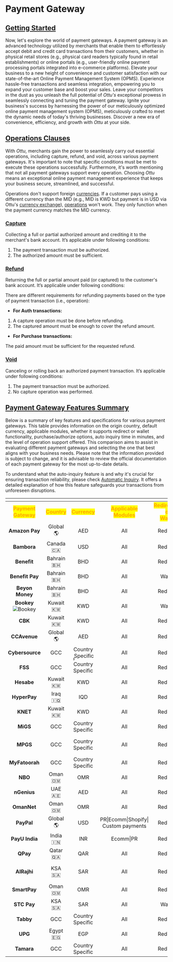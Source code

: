 # Payment Gateway

## [Getting Started](payment-gateway.md#getting-started)

Now, let's explore the world of payment gateways. A payment gateway is an advanced technology utilized by merchants that enable them to effortlessly accept debit and credit card transactions from their customers, whether in physical retail stores (e.g., physical card readers typically found in retail establishments) or online portals (e.g., user-friendly online payment processing portals integrated into e-commerce platforms). Elevate your business to a new height of convenience and customer satisfaction with our state-of-the-art Online Payment Management System (OPMS). Experience hassle-free transactions and seamless integration, empowering you to expand your customer base and boost your sales. Leave your competitors in the dust as you unleash the full potential of _Ottu's_ exceptional prowess in seamlessly connecting and tuning the payment gateway. Ignite your business's success by harnessing the power of our meticulously optimized online payment management system (OPMS), meticulously crafted to meet the dynamic needs of today's thriving businesses. Discover a new era of convenience, efficiency, and growth with _Ottu_ at your side.

## [Operations Clauses](payment-gateway.md#operations-clauses)

With _Ottu_, merchants gain the power to seamlessly carry out essential operations, including capture, refund, and void, across various payment gateways. It's important to note that specific conditions must be met to execute these operations successfully. Furthermore, it's worth mentioning that not all payment gateways support every operation. Choosing _Ottu_ means an exceptional online payment management experience that keeps your business secure, streamlined, and successful. &#x20;

Operations don't support foreign [currencies](currencies.md). If a customer pays using a different currency than the MID (e.g., MID is KWD but payment is in USD via Ottu's [currency exchange](currencies.md#currency-exchanges)), [operations](../developer/operations.md#external-operations) won't work. They only function when the payment currency matches the MID currency.

### [Capture](payment-gateway.md#capture)

Collecting a full or partial authorized amount and crediting it to the merchant's bank account. It’s applicable under following conditions:

1. The payment transaction must be authorized.
2. The authorized amount must be sufficient.

### [Refund](payment-gateway.md#refund)

Returning the full or partial amount paid (or captured) to the customer's bank account. It’s applicable under following conditions:

There are different requirements for refunding payments based on the type of payment transaction (i.e., operation):

* **For Auth transactions:**

1. A capture operation must be done before refunding.
2. The captured amount must be enough to cover the refund amount.

* **For Purchase transactions:**

The paid amount must be sufficient for the requested refund.

### [Void](payment-gateway.md#void)

Canceling or rolling back an authorized payment transaction. It’s applicable under following conditions:

1. The payment transaction must be authorized.
2. No capture operation was performed.

## [Payment Gateway Features Summary](payment-gateway.md#payment-gateway-features-summary)

Below is a summary of key features and specifications for various payment gateways. This table provides information on the origin country, default currency, applicable modules, whether it supports redirect or wallet functionality, purchase/authorize options, auto inquiry time in minutes, and the level of operation support offered. This comparison aims to assist in evaluating different payment gateways and selecting the one that best aligns with your business needs. Please note that the information provided is subject to change, and it is advisable to review the official documentation of each payment gateway for the most up-to-date details.&#x20;

To understand what the auto-inquiry feature is and why it's crucial for ensuring transaction reliability, please check [Automatic Inquiry](../developer/payment-status-inquiry.md#automatic-inquiry). It offers a detailed explanation of how this feature safeguards your transactions from unforeseen disruptions.

<table data-header-hidden data-full-width="true"><thead><tr><th width="146" align="center"></th><th width="100" align="center"></th><th width="107" align="center"></th><th width="119" align="center"></th><th width="122" align="center"></th><th width="111" align="center"></th><th width="97" align="center"></th><th align="center"></th></tr></thead><tbody><tr><td align="center"><mark style="color:orange;"><strong>Payment Gateway</strong></mark></td><td align="center"> <mark style="color:orange;"><strong>Country</strong></mark></td><td align="center"> <mark style="color:orange;"><strong>Currency</strong></mark></td><td align="center"><mark style="color:orange;"><strong>Applicable Modules</strong></mark></td><td align="center"><mark style="color:orange;"><strong>RedirectPG</strong></mark> <br><mark style="color:orange;"><strong>or</strong></mark><br><mark style="color:orange;"><strong>Wallet</strong></mark></td><td align="center"><mark style="color:orange;"><strong>Purchase or Authorize</strong></mark></td><td align="center"><mark style="color:orange;"><strong>Auto Inquiry Minutes</strong></mark></td><td align="center"><mark style="color:orange;"><strong>Refund</strong></mark><br><mark style="color:orange;"><strong>Void</strong></mark><br><mark style="color:orange;"><strong>Capture</strong></mark></td></tr><tr><td align="center"><strong>Amazon Pay</strong><br><img src="../.gitbook/assets/5 (7).png" alt=""></td><td align="center">Global<br><span data-gb-custom-inline data-tag="emoji" data-code="1f30e">🌎</span></td><td align="center">AED</td><td align="center">All</td><td align="center">Redirect</td><td align="center">Purchase</td><td align="center">6</td><td align="center"><span data-gb-custom-inline data-tag="emoji" data-code="274c">❌</span></td></tr><tr><td align="center"><strong>Bambora</strong><br><img src="../.gitbook/assets/4 (1).png" alt=""></td><td align="center">Canada <span data-gb-custom-inline data-tag="emoji" data-code="1f1e8-1f1e6">🇨🇦</span></td><td align="center">USD</td><td align="center">All</td><td align="center">Redirect</td><td align="center">Purchase</td><td align="center">N/A</td><td align="center"><span data-gb-custom-inline data-tag="emoji" data-code="274c">❌</span></td></tr><tr><td align="center"><strong>Benefit</strong><br><img src="../.gitbook/assets/3 (1).png" alt=""></td><td align="center">Bahrain<br><span data-gb-custom-inline data-tag="emoji" data-code="1f1e7-1f1ed">🇧🇭</span></td><td align="center">BHD</td><td align="center">All</td><td align="center">Redirect</td><td align="center">Purchase</td><td align="center">8</td><td align="center">Refund</td></tr><tr><td align="center"><strong>Benefit Pay</strong><br><img src="../.gitbook/assets/1 (13).png" alt=""></td><td align="center">Bahrain<br><span data-gb-custom-inline data-tag="emoji" data-code="1f1e7-1f1ed">🇧🇭</span></td><td align="center">BHD</td><td align="center">All</td><td align="center">Wallet</td><td align="center">Purchase</td><td align="center">8</td><td align="center"><span data-gb-custom-inline data-tag="emoji" data-code="274c">❌</span></td></tr><tr><td align="center"><strong>Beyon Money</strong><br><img src="../.gitbook/assets/2 (1).png" alt=""></td><td align="center">Bahrain<br><span data-gb-custom-inline data-tag="emoji" data-code="1f1e7-1f1ed">🇧🇭</span></td><td align="center">BHD</td><td align="center">All</td><td align="center">Redirect</td><td align="center">Purchase</td><td align="center">8</td><td align="center">Refund</td></tr><tr><td align="center"><strong>Bookey</strong><br><img src="../.gitbook/assets/6 (11).png" alt="Bookey"></td><td align="center">Kuwait<br><span data-gb-custom-inline data-tag="emoji" data-code="1f1f0-1f1fc">🇰🇼</span></td><td align="center">KWD</td><td align="center">All</td><td align="center">Wallet</td><td align="center">Purchase</td><td align="center">8</td><td align="center"><span data-gb-custom-inline data-tag="emoji" data-code="274c">❌</span></td></tr><tr><td align="center"><strong>CBK</strong><br><img src="../.gitbook/assets/7 (7).png" alt=""></td><td align="center">Kuwait<br><span data-gb-custom-inline data-tag="emoji" data-code="1f1f0-1f1fc">🇰🇼</span></td><td align="center">KWD</td><td align="center">All</td><td align="center">Redirect</td><td align="center">Purchase</td><td align="center">8</td><td align="center"><span data-gb-custom-inline data-tag="emoji" data-code="274c">❌</span></td></tr><tr><td align="center"><strong>CCAvenue</strong><br><img src="../.gitbook/assets/8 (6).png" alt=""></td><td align="center">Global<br><span data-gb-custom-inline data-tag="emoji" data-code="1f30e">🌎</span></td><td align="center">AED</td><td align="center">All</td><td align="center">Redirect</td><td align="center">Purchase</td><td align="center">N/A</td><td align="center"><span data-gb-custom-inline data-tag="emoji" data-code="274c">❌</span></td></tr><tr><td align="center"><strong>Cybersource</strong><br><img src="../.gitbook/assets/9 (4).png" alt=""></td><td align="center">GCC<br><img src="../.gitbook/assets/image (31).png" alt="" data-size="line"></td><td align="center">Country ٍٍ Specific</td><td align="center">All</td><td align="center">Redirect</td><td align="center">Purchase</td><td align="center">N/A</td><td align="center">Refund</td></tr><tr><td align="center"><strong>FSS</strong><br><img src="../.gitbook/assets/10 (4).png" alt=""></td><td align="center">GCC<br><img src="../.gitbook/assets/image (32).png" alt="" data-size="line"></td><td align="center">Country Specific</td><td align="center">All</td><td align="center">Redirect</td><td align="center">Purchase</td><td align="center">8</td><td align="center">Refund</td></tr><tr><td align="center"><strong>Hesabe</strong><br><img src="../.gitbook/assets/11 (4).png" alt=""></td><td align="center">Kuwait<br><span data-gb-custom-inline data-tag="emoji" data-code="1f1f0-1f1fc">🇰🇼</span></td><td align="center">KWD</td><td align="center">All</td><td align="center">Redirect</td><td align="center">Purchase</td><td align="center">10</td><td align="center"><span data-gb-custom-inline data-tag="emoji" data-code="274c">❌</span></td></tr><tr><td align="center"><strong>HyperPay</strong><br><img src="../.gitbook/assets/image (43).png" alt=""></td><td align="center">Iraq<br><span data-gb-custom-inline data-tag="emoji" data-code="1f1ee-1f1f6">🇮🇶</span></td><td align="center">IQD</td><td align="center">All</td><td align="center">Redirect</td><td align="center">Purchase</td><td align="center">31</td><td align="center"><span data-gb-custom-inline data-tag="emoji" data-code="274c">❌</span></td></tr><tr><td align="center"><strong>KNET</strong><br><img src="../.gitbook/assets/13 (2).png" alt=""></td><td align="center">Kuwait<br><span data-gb-custom-inline data-tag="emoji" data-code="1f1f0-1f1fc">🇰🇼</span></td><td align="center">KWD</td><td align="center">All</td><td align="center">Redirect</td><td align="center">Purchase</td><td align="center">8</td><td align="center">Refund</td></tr><tr><td align="center"><strong>MiGS</strong><br><img src="../.gitbook/assets/14 (3).png" alt=""></td><td align="center">GCC<br><img src="../.gitbook/assets/image (33).png" alt="" data-size="line"><br></td><td align="center">Country Specific</td><td align="center">All</td><td align="center">Redirect</td><td align="center">Purchase</td><td align="center">N/A</td><td align="center"><span data-gb-custom-inline data-tag="emoji" data-code="274c">❌</span></td></tr><tr><td align="center"><strong>MPGS</strong><br><img src="../.gitbook/assets/14 (3).png" alt=""></td><td align="center">GCC<br><img src="../.gitbook/assets/image (34).png" alt="" data-size="line"></td><td align="center">Country Specific</td><td align="center">All</td><td align="center">Redirect</td><td align="center">Purchase &#x26; Authorize</td><td align="center">11</td><td align="center"><span data-gb-custom-inline data-tag="emoji" data-code="2714">✔</span></td></tr><tr><td align="center"><strong>MyFatoorah</strong><br><img src="../.gitbook/assets/15 (2).png" alt=""></td><td align="center">GCC<br><img src="../.gitbook/assets/image (35).png" alt="" data-size="line"></td><td align="center">Country Specific</td><td align="center">All</td><td align="center">Redirect</td><td align="center">Purchase</td><td align="center">8</td><td align="center">Refund</td></tr><tr><td align="center"><strong>NBO</strong><br><img src="../.gitbook/assets/16 (2).png" alt=""></td><td align="center">Oman<br><span data-gb-custom-inline data-tag="emoji" data-code="1f1f4-1f1f2">🇴🇲</span></td><td align="center">OMR</td><td align="center">All</td><td align="center">Redirect</td><td align="center">Purchase</td><td align="center">10</td><td align="center"><span data-gb-custom-inline data-tag="emoji" data-code="274c">❌</span></td></tr><tr><td align="center"><strong>nGenius</strong><br><img src="../.gitbook/assets/17.png" alt=""></td><td align="center">UAE<br><span data-gb-custom-inline data-tag="emoji" data-code="1f1e6-1f1ea">🇦🇪</span></td><td align="center">AED</td><td align="center">All</td><td align="center">Redirect</td><td align="center">Purchase</td><td align="center">8</td><td align="center">Refund</td></tr><tr><td align="center"><strong>OmanNet</strong><br><img src="../.gitbook/assets/18.png" alt=""></td><td align="center">Oman<br><span data-gb-custom-inline data-tag="emoji" data-code="1f1f4-1f1f2">🇴🇲</span></td><td align="center">OMR</td><td align="center">All</td><td align="center">Redirect</td><td align="center">Purchase</td><td align="center">8</td><td align="center"><span data-gb-custom-inline data-tag="emoji" data-code="274c">❌</span></td></tr><tr><td align="center"><strong>PayPal</strong><br><img src="../.gitbook/assets/19 (1).png" alt=""></td><td align="center">Global<br><span data-gb-custom-inline data-tag="emoji" data-code="1f30e">🌎</span></td><td align="center">USD</td><td align="center">PR|Ecomm|Shopify|<br>Custom payments</td><td align="center">Redirect</td><td align="center">Purchase</td><td align="center">N/A</td><td align="center"><span data-gb-custom-inline data-tag="emoji" data-code="274c">❌</span></td></tr><tr><td align="center"><strong>PayU India</strong><br><img src="../.gitbook/assets/20.png" alt=""></td><td align="center">India<br><span data-gb-custom-inline data-tag="emoji" data-code="1f1ee-1f1f3">🇮🇳</span></td><td align="center">INR</td><td align="center">Ecomm|PR</td><td align="center">Redirect</td><td align="center">Purchase</td><td align="center">15</td><td align="center">Refund</td></tr><tr><td align="center"><strong>QPay</strong><br><img src="../.gitbook/assets/27.png" alt=""></td><td align="center">Qatar<br><span data-gb-custom-inline data-tag="emoji" data-code="1f1f6-1f1e6">🇶🇦</span></td><td align="center">QAR</td><td align="center">All</td><td align="center">Redirect</td><td align="center">Purchase</td><td align="center">20</td><td align="center">Refund</td></tr><tr><td align="center"><strong>AlRajhi</strong><br><img src="../.gitbook/assets/21.png" alt=""></td><td align="center">KSA<br><span data-gb-custom-inline data-tag="emoji" data-code="1f1f8-1f1e6">🇸🇦</span></td><td align="center">SAR</td><td align="center">All</td><td align="center">Redirect</td><td align="center">Purchase &#x26; Authorize</td><td align="center">8</td><td align="center"><span data-gb-custom-inline data-tag="emoji" data-code="2714">✔</span></td></tr><tr><td align="center"><strong>SmartPay</strong><br><img src="../.gitbook/assets/22.png" alt=""></td><td align="center">Oman<br><span data-gb-custom-inline data-tag="emoji" data-code="1f1f4-1f1f2">🇴🇲</span></td><td align="center">OMR</td><td align="center">All</td><td align="center">Redirect</td><td align="center">Purchase</td><td align="center">16</td><td align="center"><span data-gb-custom-inline data-tag="emoji" data-code="274c">❌</span></td></tr><tr><td align="center"><strong>STC Pay</strong><br><img src="../.gitbook/assets/23.png" alt=""></td><td align="center">KSA<br><span data-gb-custom-inline data-tag="emoji" data-code="1f1f8-1f1e6">🇸🇦</span></td><td align="center">SAR</td><td align="center">All</td><td align="center">Wallet</td><td align="center">Purchase</td><td align="center">8</td><td align="center">Refund</td></tr><tr><td align="center"><strong>Tabby</strong><br><img src="../.gitbook/assets/24.png" alt=""></td><td align="center">GCC<br><img src="../.gitbook/assets/image (36).png" alt="" data-size="line"><br></td><td align="center">Country Specific</td><td align="center">All</td><td align="center">Redirect</td><td align="center">Purchase</td><td align="center">30</td><td align="center">Refund</td></tr><tr><td align="center"><strong>UPG</strong><br><img src="../.gitbook/assets/25.png" alt=""></td><td align="center">Egypt<br><span data-gb-custom-inline data-tag="emoji" data-code="1f1ea-1f1ec">🇪🇬</span></td><td align="center">EGP</td><td align="center">All</td><td align="center">Redirect</td><td align="center">Purchase</td><td align="center">N/A</td><td align="center"><span data-gb-custom-inline data-tag="emoji" data-code="274c">❌</span></td></tr><tr><td align="center"><strong>Tamara</strong><br><img src="../.gitbook/assets/26.png" alt=""></td><td align="center">GCC<br><img src="../.gitbook/assets/image (37).png" alt="" data-size="line"></td><td align="center">Country Specific</td><td align="center">All</td><td align="center">Redirect</td><td align="center">Purchase</td><td align="center">8</td><td align="center">Refund</td></tr></tbody></table>
